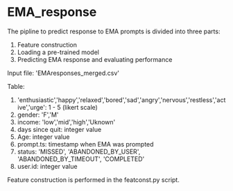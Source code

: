 # EMA_response

The pipline to predict response to EMA prompts is divided into three parts:
1. Feature construction 
2. Loading a pre-trained model 
3. Predicting EMA response and evaluating performance 

Input file: 'EMAresponses_merged.csv'

Table:
1. 'enthusiastic','happy','relaxed','bored','sad','angry','nervous','restless','active','urge': 1 - 5 (likert scale)
2. gender: 'F','M'
3. income: 'low','mid','high','Uknown'
4. days since quit: integer value
5. Age: integer value 
6. prompt.ts: timestamp when EMA was prompted
7. status: 'MISSED', 'ABANDONED_BY_USER', 'ABANDONED_BY_TIMEOUT', 'COMPLETED'
8. user.id: integer value 

Feature construction is performed in the featconst.py script. 

